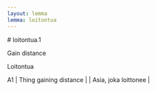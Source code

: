 ```yaml
---
layout: lemma
lemma: loitontua
---
```


<div class="sense">
# <span class="sensename">loitontua.1</span>

<span class="description">Gain distance</span>

<span class="description">Loitontua</span>

A1 | Thing gaining distance |   | Asia, joka loittonee |  

</div>

